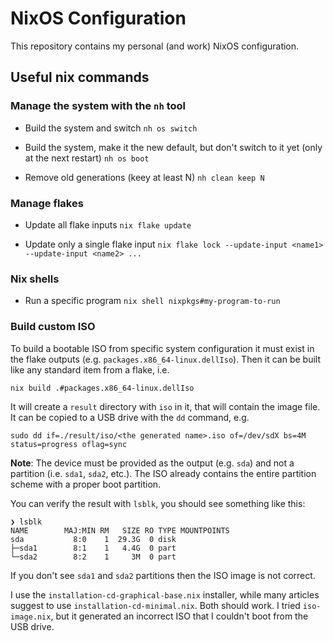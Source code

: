 # NixOS Configuration

This repository contains my personal (and work) NixOS configuration.

## Useful nix commands

### Manage the system with the `nh` tool

* Build the system and switch
  `nh os switch`

* Build the system, make it the new default, but don't switch to it
  yet (only at the next restart)
  `nh os boot`

* Remove old generations (keey at least N)
  `nh clean keep N`

### Manage flakes

* Update all flake inputs
  `nix flake update`

* Update only a single flake input
  `nix flake lock --update-input <name1> --update-input <name2> ...`

### Nix shells

* Run a specific program
  `nix shell nixpkgs#my-program-to-run`

### Build custom ISO

To build a bootable ISO from specific system configuration it must exist
in the flake outputs (e.g. `packages.x86_64-linux.dellIso`). Then it can
be built like any standard item from a flake, i.e.
```
nix build .#packages.x86_64-linux.dellIso
```

It will create a `result` directory with `iso` in it, that will contain the
image file. It can be copied to a USB drive with the `dd` command, e.g.
```
sudo dd if=./result/iso/<the generated name>.iso of=/dev/sdX bs=4M status=progress oflag=sync
```
**Note**: The device must be provided as the output (e.g. `sda`) and not a partition (i.e. `sda1`,
`sda2`, etc.). The ISO already contains the entire partition scheme with a proper boot partition.

You can verify the result with `lsblk`, you should see something like this:
```
❯ lsblk
NAME        MAJ:MIN RM   SIZE RO TYPE MOUNTPOINTS
sda           8:0    1  29.3G  0 disk
├─sda1        8:1    1   4.4G  0 part
└─sda2        8:2    1     3M  0 part
```
If you don't see `sda1` and `sda2` partitions then the ISO image is not correct.

I use the `installation-cd-graphical-base.nix` installer, while many articles suggest
to use `installation-cd-minimal.nix`. Both should work. I tried `iso-image.nix`, but
it generated an incorrect ISO that I couldn't boot from the USB drive.
